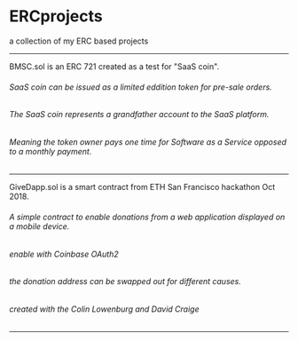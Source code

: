 # ERCprojects
a collection of my ERC based projects

____________________________________________________________________________________________________


BMSC.sol is an ERC 721 created as a test for "SaaS coin".   
  
###### SaaS coin can be issued as a limited eddition token for pre-sale orders.  
###### The SaaS coin represents a grandfather account to the SaaS platform. 
###### Meaning the token owner pays one time for Software as a Service opposed to a monthly payment.  


____________________________________________________________________________________________________


GiveDapp.sol is a smart contract from ETH San Francisco hackathon Oct 2018.

###### A simple contract to enable donations from a web application displayed on a mobile device.
###### enable with Coinbase OAuth2
###### the donation address can be swapped out for different causes.
###### created with the Colin Lowenburg and David Craige


_____________________________________________________________________________________________________
